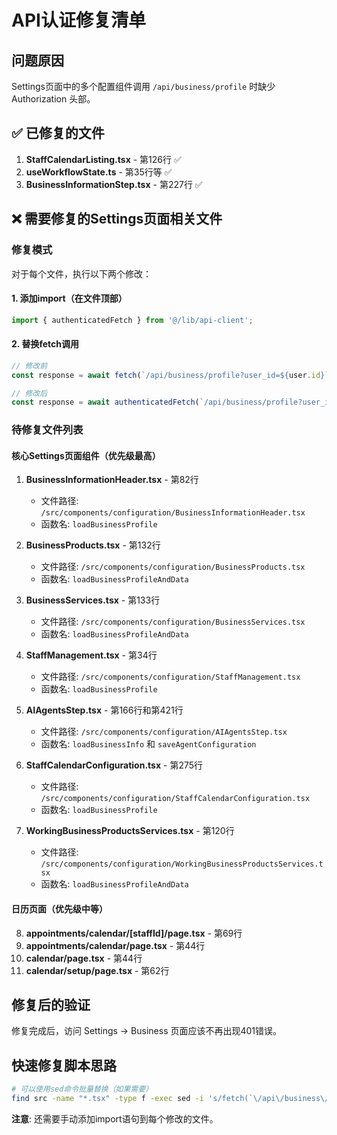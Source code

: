 # API认证修复清单

## 问题原因
Settings页面中的多个配置组件调用 `/api/business/profile` 时缺少 Authorization 头部。

## ✅ 已修复的文件
1. **StaffCalendarListing.tsx** - 第126行 ✅
2. **useWorkflowState.ts** - 第35行等 ✅
3. **BusinessInformationStep.tsx** - 第227行 ✅

## ❌ 需要修复的Settings页面相关文件

### 修复模式
对于每个文件，执行以下两个修改：

#### 1. 添加import（在文件顶部）
```typescript
import { authenticatedFetch } from '@/lib/api-client';
```

#### 2. 替换fetch调用
```typescript
// 修改前
const response = await fetch(`/api/business/profile?user_id=${user.id}`);

// 修改后
const response = await authenticatedFetch(`/api/business/profile?user_id=${user.id}`);
```

### 待修复文件列表

#### 核心Settings页面组件（优先级最高）
1. **BusinessInformationHeader.tsx** - 第82行
   - 文件路径: `/src/components/configuration/BusinessInformationHeader.tsx`
   - 函数名: `loadBusinessProfile`

2. **BusinessProducts.tsx** - 第132行
   - 文件路径: `/src/components/configuration/BusinessProducts.tsx`  
   - 函数名: `loadBusinessProfileAndData`

3. **BusinessServices.tsx** - 第133行
   - 文件路径: `/src/components/configuration/BusinessServices.tsx`
   - 函数名: `loadBusinessProfileAndData`

4. **StaffManagement.tsx** - 第34行
   - 文件路径: `/src/components/configuration/StaffManagement.tsx`
   - 函数名: `loadBusinessProfile`

5. **AIAgentsStep.tsx** - 第166行和第421行
   - 文件路径: `/src/components/configuration/AIAgentsStep.tsx`
   - 函数名: `loadBusinessInfo` 和 `saveAgentConfiguration`

6. **StaffCalendarConfiguration.tsx** - 第275行
   - 文件路径: `/src/components/configuration/StaffCalendarConfiguration.tsx`
   - 函数名: `loadBusinessProfile`

7. **WorkingBusinessProductsServices.tsx** - 第120行
   - 文件路径: `/src/components/configuration/WorkingBusinessProductsServices.tsx`
   - 函数名: `loadBusinessProfileAndData`

#### 日历页面（优先级中等）
8. **appointments/calendar/[staffId]/page.tsx** - 第69行
9. **appointments/calendar/page.tsx** - 第44行
10. **calendar/page.tsx** - 第44行
11. **calendar/setup/page.tsx** - 第62行

## 修复后的验证
修复完成后，访问 Settings -> Business 页面应该不再出现401错误。

## 快速修复脚本思路
```bash
# 可以使用sed命令批量替换（如果需要）
find src -name "*.tsx" -type f -exec sed -i 's/fetch(`\/api\/business\/profile/authenticatedFetch(`\/api\/business\/profile/g' {} \;
```

**注意**: 还需要手动添加import语句到每个修改的文件。